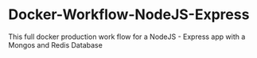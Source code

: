 # Docker-Workflow-NodeJS-Express

This full docker production work flow for a NodeJS - Express app with a Mongos and Redis Database 